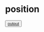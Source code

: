 # position
<button><a href="https://baskarpkm12.github.io/position/position.html" style="font-size:'30px':">output</a></button>
